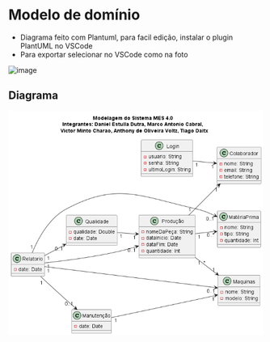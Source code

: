 # Modelo de domínio
- Diagrama feito com Plantuml, para facil edição, instalar o plugin PlantUML no VSCode
- Para exportar selecionar no VSCode como na foto

![image](https://github.com/user-attachments/assets/72b7b500-f8ab-4742-b4e5-2fe179305957)

## Diagrama
![diagrama](out/diagrama_sistema/Trabalho.png)
